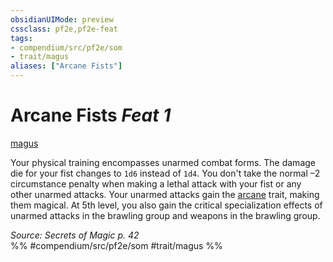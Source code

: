 ```yaml
---
obsidianUIMode: preview
cssclass: pf2e,pf2e-feat
tags:
- compendium/src/pf2e/som
- trait/magus
aliases: ["Arcane Fists"]
---
```

# Arcane Fists  *Feat 1*  
[magus](/rules/traits/magus-som.md)  


Your physical training encompasses unarmed combat forms. The damage die for your fist changes to `1d6` instead of `1d4`. You don't take the normal –2 circumstance penalty when making a lethal attack with your fist or any other unarmed attacks. Your unarmed attacks gain the [arcane](/rules/traits/arcane.md) trait, making them magical. At 5th level, you also gain the critical specialization effects of unarmed attacks in the brawling group and weapons in the brawling group.

*Source: Secrets of Magic p. 42*  
%% #compendium/src/pf2e/som #trait/magus %%
